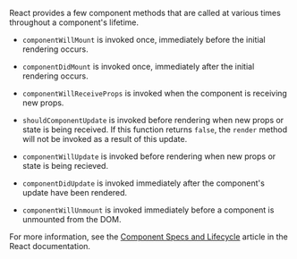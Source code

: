 React provides a few component methods that are called at various times throughout a component's lifetime. 

* `componentWillMount` is invoked once, immediately before the initial rendering occurs.

* `componentDidMount` is invoked once, immediately after the initial rendering occurs.

* `componentWillReceiveProps` is invoked when the component is receiving new props.

* `shouldComponentUpdate` is invoked before rendering when new props or state is being received. If this function returns `false`, the `render` method will not be invoked as a result of this update.

* `componentWillUpdate` is invoked before rendering when new props or state is being recieved.

* `componentDidUpdate` is invoked immediately after the component's update have been rendered.

* `componentWillUnmount` is invoked immediately before a component is unmounted from the DOM.

For more information, see the [Component Specs and Lifecycle](https://facebook.github.io/react/docs/component-specs.html) article in the React documentation.
